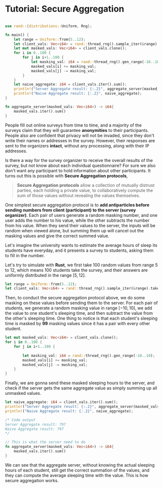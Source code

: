 # Tutorial: Secure Aggregation



```rust

use rand::{distributions::Uniform, Rng};

fn main() {
    let range = Uniform::from(5..12);
    let client_vals: Vec<i64> = rand::thread_rng().sample_iter(&range).take(100).collect();
    let mut masked_vals: Vec<i64> = client_vals.clone();
    for i in 0..100 {
        for j in i+1..100 {
            let masking_val: i64 = rand::thread_rng().gen_range(-10..10);
            masked_vals[i] += masking_val;
            masked_vals[j] -= masking_val;
        }
    }
    let naive_aggregate: i64 = client_vals.iter().sum();
    println!("Server Aggregate result: {:.2}", aggregate_server(masked_vals));
    println!("Naive Aggregate result: {:.2}", naive_aggregate);
}

fn aggregate_server(masked_vals: Vec<i64>) -> i64{
    masked_vals.iter().sum()
}
```

People fill out online surveys from time to time, and a majority of the surveys claim that they will guarantee **anonymities** to their participants. People also are confident that privacy will not be invaded, since they don't write their names or addresses in the survey. However, their responses are sent to the organizers **intact**, without any processing, along with their IP addresses. 

Is there a way for the survey organizer to receive the overall results of the survey, but not know about each individual questionnaire? For sure we also don't want any participant to hold information about other participants. It turns out this is possible with **Secure Aggregation protocols**, 

> **Secure Aggregation protocols** allow a collection of mutually distrust parties, each holding a private value, to collaboratively compute the sum of those values without revealing the values themselves.

One simplest secure aggregation protocol is to **add antiparticles before sending numbers from client (participant) to the server (survey organizer)**.  Each pair of users generate a random masking number, and one user adds the number to his value, while the other subtracts the number from his value. When they send their values to the server, the inputs will be random when viewed alone, but summing them up will cancel out the masking values and give the correct summed value.

Let's imagine the university wants to estimate the average hours of sleep its students have everyday, and it presents a survey to students, asking them to fill in the number.  

Let's try to simulate with **Rust**, we first take 100 random values from range 5 to 12, which means 100 students take the survey, and their answers are uniformly distributed in the range $[5, 12]$.

```rust
let range = Uniform::from(5..12);
let client_vals: Vec<i64> = rand::thread_rng().sample_iter(&range).take(100).collect();

```

Then, to conduct the secure aggregation protocol above, we do some masking on these values before sending them to the server. For each pair of students, we generate a random masking value in range $[-10, 10]$,  we add the value to one student's sleeping time, and then subtract the value from the other's sleeping time.  One thing to notice is that each student's sleeping time is masked by **99** masking values since it has a pair with every other student.

```rust
let mut masked_vals: Vec<i64> = client_vals.clone();
for i in 0..100 {
    for j in i+1..100 {
        
        let masking_val: i64 = rand::thread_rng().gen_range(-10..10);
        masked_vals[i] += masking_val;								
        masked_vals[j] -= masking_val;
    }
}
```

Finally, we are gonna send these masked sleeping hours to the server, and check if the server gets the same aggregate value as simply summing up all unmasked values. 

```rust
let naive_aggregate: i64 = client_vals.iter().sum();
println!("Server Aggregate result: {:.2}", aggregate_server(masked_vals));
println!("Naive Aggregate result: {:.2}", naive_aggregate);

/* Code output
Server Aggregate result: 797
Naive Aggregate result: 797
*/
```

```rust
// This is what the server need to do
fn aggregate_server(masked_vals: Vec<i64>) -> i64{
    masked_vals.iter().sum()
}
```

We can see that the aggregate server, without knowing the actual sleeping hours of each student, still get the correct summation of the values, and they can compute the average sleeping time with the value. This is how secure aggregation works.









